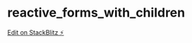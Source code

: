 # reactive_forms_with_children

[Edit on StackBlitz ⚡️](https://stackblitz.com/edit/stackblitz-starters-e8uier)